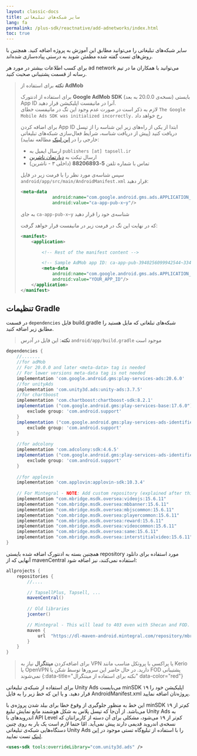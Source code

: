 ```yaml
---
layout: classic-docs
title: سایر شبکه‌های تبلیغاتی
lang: fa
permalink: /plus-sdk/reactnative/add-adnetworks/index.html
toc: true
---
```


سایر شبکه‌های تبلیغاتی را می‌توانید مطابق این آموزش به پروژه اضافه کنید. همچنین با روش‌های تست گفته شده مطمئن شوید به درستی پیاده‌سازی شده‌اند.

برای کسب اطلاعات بیشتر در مورد هر ad network می‌توانید با همکاران ما در تیم رسانه از قسمت پشتیبانی صحبت کنید.




> **نکته** برای استفاده از **AdMob**  
> 
> برای استفاده از ادنتورک **Google AdMob SDK** (نسخه‌ی 20.0.0 به بعد) بایستی App ID آنرا در مانیفست اپلیکیشن قرار دهید.  
> لازم به ذکر است در صورت عدم وجود این تگ در مانیفست خطای `The Google Mobile Ads SDK was initialized incorrectly.` رخ خواهد داد
>
> برای اضافه کردن App ID ابتدا از یکی از راه‌های زیر این شناسه را از تپسل دریافت کنید (پیش از دریافت شناسه، شرایط فعال‌سازی شبکه‌های تبلیغاتی خارجی را در [این لینک](https://tapsell.ir/tapsellplus/) مطالعه نمایید):
> - ارسال ایمیل به `publishers [at] tapsell.ir`
> - ارسال تیکت به [دپارتمان ناشرین](https://tapsell.deskpro.com/new-ticket)
> - تماس با شماره تلفن **5-88206893** (داخلی ۳ - ناشرین)
> 
> سپس شناسه‌ی مورد نظر را با فرمت زیر در فایل `android/app/src/main/AndroidManifest.xml` قرار دهید:
> 
> ```xml
> <meta-data
>             android:name="com.google.android.gms.ads.APPLICATION_ID"
>             android:value="ca-app-pub-x~y"/>
> ```
> 
> به جای `ca-app-pub-x~y` شناسه‌ی خود را قرار دهید
> 
> 
> که در نهایت این تگ در فرمت زیر در مانیفست قرار خواهد گرفت:
> 
> ```xml
> <manifest>
>     <application>
>
>         <!-- Rest of the manifest content -->
> 
>         <!-- Sample AdMob app ID: ca-app-pub-3940256099942544~3347511713 -->
>         <meta-data
>             android:name="com.google.android.gms.ads.APPLICATION_ID"
>             android:value="YOUR_APP_ID"/>
>     </application>
> </manifest>
> ```


## تنظیمات Gradle
در قسمت `dependencies` فایل build.gradle شبکه‌های تبلغاتی که مایل هستید را مطابق زیر اضافه کنید.

> **نکته**: این فایل در آدرس `android/app/build.gradle` موجود است

```gradle
dependencies {
    //.......
    //for adMob
    // For 20.0.0 and later <meta-data> tag is needed
    // For lower versions meta-data tag is not needed
    implementation 'com.google.android.gms:play-services-ads:20.6.0'
    //for unityAds
    implementation 'com.unity3d.ads:unity-ads:3.7.5'
    //for chartboost
    implementation 'com.chartboost:chartboost-sdk:8.2.1'
    implementation ("com.google.android.gms:play-services-base:17.6.0"){
        exclude group: 'com.android.support'
    }
    implementation ("com.google.android.gms:play-services-ads-identifier:17.0.0"){
        exclude group: 'com.android.support'
    }
    
    //for adcolony
    implementation 'com.adcolony:sdk:4.6.5'
    implementation ("com.google.android.gms:play-services-ads-identifier:17.0.0"){
        exclude group: 'com.android.support'
    }
    
    //for applovin
    implementation 'com.applovin:applovin-sdk:10.3.4'
    
    // For Mintegral - NOTE: Add custom repository (explained after this)
    implementation "com.mbridge.msdk.oversea:videojs:15.6.11"
    implementation "com.mbridge.msdk.oversea:mbbanner:15.6.11"
    implementation "com.mbridge.msdk.oversea:mbjscommon:15.6.11"
    implementation "com.mbridge.msdk.oversea:playercommon:15.6.11"
    implementation "com.mbridge.msdk.oversea:reward:15.6.11"
    implementation "com.mbridge.msdk.oversea:videocommon:15.6.11"
    implementation "com.mbridge.msdk.oversea:same:15.6.11"
    implementation "com.mbridge.msdk.oversea:interstitialvideo:15.6.11"
}
```

همچنین بسته به ادنتورک اضافه شده بایستی repository مورد استفاده برای دانلود آنهایی که از mavenCentral استفاده نمی‌کنند، نیز اضافه شود:

```gradle
allprojects {  
    repositories {
        //....

        // TapsellPlus, Tapsell, ...
        mavenCentral()
        
        // Old libraries
        jcenter()

        // Mintegral - This will lead to 403 even with Shecan and FOD. Needs a strong VPN protocol
        maven {
            url  "https://dl-maven-android.mintegral.com/repository/mbridge_android_sdk_oversea"
        }
    }  
}
```


> برای اضافه‌کردن **مینتگرال** نیاز به VPN یا پراکسی با پروتکل مناسب مانند Kerio یا OpenVPN دارید. در حال حاضر این سرورها توسط شکن یا FOD پشتیبانی نمی‌شوند
{:data-title="نکته برای استفاده از مینتگرال" data-color="red"}


برای استفاده از شبکه‌ی تبلیغاتی Unity Ads می‌بایست minSDK اپلیکیشن خود را ۱۹ قرار دهید. و یا این که خط زیر را به فایل AndroidManifest.xml پروژه‌تان اضافه نمایید.

این خط به منظور جلوگیری از وقوع خطا برای بیلد شدن پروژه‌ی با minSDK کم‌تر از ۱۹ می‌باشد. از آن‌جا که تپسل پلاس به شکل هوشمند مانع نمایش تبلیغ Unity Ads به اندرویدهای با API Level کم‌تر از ۱۹ می‌شود، مشکلی برای آن دسته از کاربرانتان که نسخه‌ی اندروید قدیمی دارند پیش نمی‌آید. امّا حتما لازم است یک بار به روی چنین دستگاه‌هایی شبکه‌ی تبلیغاتی Unity Ads را با استفاده از تبلیغ‌گاه تستی موجود در [این لینک](https://docs.tapsell.ir/plus-sdk/reactnative/adnetworks-test/) تست نمایید.

```xml
<uses-sdk tools:overrideLibrary="com.unity3d.ads" />
```

